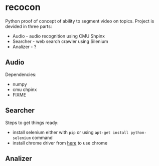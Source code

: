 # recocon
Python proof of concept of ability to segment video on topics.
Project is devided in three parts:
  * Audio - audio recognition using CMU Shpinx
  * Searcher - web search crawler using Silenium
  * Analizer - ? 
  

## Audio
Dependencies:
  * numpy
  * cmu chpinx
  * FIXME
  
## Searcher
Steps to get things ready:
  * install selenium either with `pip` or using `apt-get install python-selenium` command
  * install chrome driver from [here](https://sites.google.com/a/chromium.org/chromedriver/downloads) to use chrome
  
## Analizer

